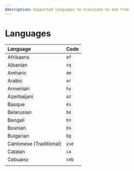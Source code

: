 ```yaml
---
description: Supported languages to translate to and from
---
```


# Languages

| Language | Code |
| :--- | :--- |
| Afrikaans | `af` |
| Albanian | `sq` |
| Amharic | `am` |
| Arabic | `ar` |
| Armenian | `hy` |
| Azerbaijani | `az` |
| Basque | `eu` |
| Belarusian | `be` |
| Bengali | `bn` |
| Bosnian | `bs` |
| Bulgarian | `bg` |
| Cantonese \(Traditional\) | `yue` |
| Catalan | `ca` |
| Cebuano | `ceb` |
|  |  |

